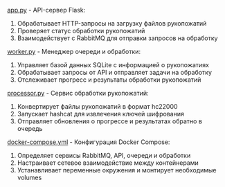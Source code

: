 [app.py](api/app.py) - API-сервер Flask:
1. Обрабатывает HTTP-запросы на загрузку файлов рукопожатий
2. Проверяет статус обработки рукопожатий
3. Взаимодействует с RabbitMQ для отправки запросов на обработку

[worker.py](queue/worker.py) - Менеджер очереди и обработки:
1. Управляет базой данных SQLite с информацией о рукопожатиях
2. Обрабатывает запросы от API и отправляет задачи на обработку
3. Отслеживает прогресс и результаты обработки рукопожатий

[processor.py](service/processor.py) - Сервис обработки рукопожатий:
1. Конвертирует файлы рукопожатий в формат hc22000
2. Запускает hashcat для извлечения ключей шифрования
3. Отправляет обновления о прогрессе и результатах обратно в очередь

[docker-compose.yml](docker-compose.yml) - Конфигурация Docker Compose:
1. Определяет сервисы RabbitMQ, API, очереди и обработки
2. Настраивает сетевое взаимодействие между контейнерами
3. Устанавливает переменные окружения и монтирует необходимые volumes